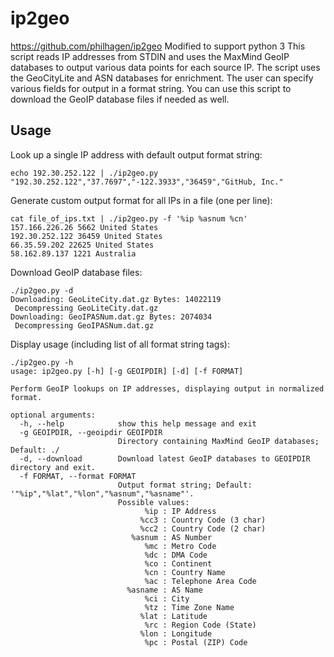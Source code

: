 # ip2geo

https://github.com/philhagen/ip2geo
Modified to support python 3 
This script reads IP addresses from STDIN and uses the MaxMind GeoIP databases to output various data points for each source IP.  The script uses the GeoCityLite and ASN databases for enrichment.  The user can specify various fields for output in a format string.  You can use this script to download the GeoIP database files if needed as well.

## Usage

Look up a single IP address with default output format string:

    echo 192.30.252.122 | ./ip2geo.py
    "192.30.252.122","37.7697","-122.3933","36459","GitHub, Inc."

Generate custom output format for all IPs in a file (one per line):

    cat file_of_ips.txt | ./ip2geo.py -f '%ip %asnum %cn'
    157.166.226.26 5662 United States
    192.30.252.122 36459 United States
    66.35.59.202 22625 United States
    58.162.89.137 1221 Australia

Download GeoIP database files:

    ./ip2geo.py -d
    Downloading: GeoLiteCity.dat.gz Bytes: 14022119
     Decompressing GeoLiteCity.dat.gz
    Downloading: GeoIPASNum.dat.gz Bytes: 2074034
     Decompressing GeoIPASNum.dat.gz

Display usage (including list of all format string tags):

    ./ip2geo.py -h
    usage: ip2geo.py [-h] [-g GEOIPDIR] [-d] [-f FORMAT]

    Perform GeoIP lookups on IP addresses, displaying output in normalized format.

    optional arguments:
      -h, --help            show this help message and exit
      -g GEOIPDIR, --geoipdir GEOIPDIR
                            Directory containing MaxMind GeoIP databases; Default: ./
      -d, --download        Download latest GeoIP databases to GEOIPDIR directory and exit.
      -f FORMAT, --format FORMAT
                            Output format string; Default: '"%ip","%lat","%lon","%asnum","%asname"'.
                            Possible values:
                                  %ip : IP Address
                                 %cc3 : Country Code (3 char)
                                 %cc2 : Country Code (2 char)
                               %asnum : AS Number
                                  %mc : Metro Code
                                  %dc : DMA Code
                                  %co : Continent
                                  %cn : Country Name
                                  %ac : Telephone Area Code
                              %asname : AS Name
                                  %ci : City
                                  %tz : Time Zone Name
                                 %lat : Latitude
                                  %rc : Region Code (State)
                                 %lon : Longitude
                                  %pc : Postal (ZIP) Code
